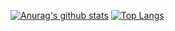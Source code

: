 [![Anurag's github stats](https://github-readme-stats.vercel.app/api?username=a2110560&theme=gruvbox)](https://github.com/a2110560/github-readme-stats)    [![Top Langs](https://github-readme-stats.vercel.app/api/top-langs/?username=a2110560&layout=compact&theme=gruvbox)](https://github.com/a2110560/github-readme-stats)

